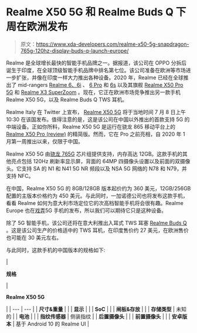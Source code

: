 # Realme X50 5G 和 Realme Buds Q 下周在欧洲发布

> 原文：<https://www.xda-developers.com/realme-x50-5g-snapdragon-765g-120hz-display-buds-q-launch-europe/>

Realme 是全球增长最快的智能手机品牌之一。据报道，该公司在 OPPO 分拆后诞生于印度，在全球顶级智能手机品牌中排名第七位。该公司准备在欧洲等市场进一步扩张，并像在印度一样大力推出各种设备。2020 年，Realme 已经在全球推出了 mid-rangers [Realme 6、6i](https://www.xda-developers.com/realme-6-6i-c3-mediatek-g90t-g80-g70/) 、 [6 Pro](https://www.realme.com/eu/realme-6-pro) 和 [6s](https://www.xda-developers.com/realme-6s-unveiled-europe-mediatek-helio-g90t-90hz-display/) 以及其旗舰 [Realme X50 Pro 5G](https://www.xda-developers.com/realmes-next-flagship-phone-qualcomm-snapdragon-865-could-launch-soon/) 和 [Realme X3 SuperZoom](https://www.xda-developers.com/realme-x3-qualcomm-snapdragon-855-120hz-display-listed-google-play-indias-bis/) 。现在，它正在欧洲市场竞争推出另一款手机 Realme X50 5G，以及 Realme Buds Q TWS 耳机。

Realme Italy 在 Twitter 上宣布， [Realme X50 5G](https://www.xda-developers.com/realme-x50-5g-snapdragon-765g-120hz-master-edition-ui/) 将于当地时间 7 月 8 日上午 10:30 在该国发布。值得注意的是，这是该公司在中国以外推出的首款支持 5G 的中端设备。正如你所料，Realme X50 5G 是运行在骁龙 865 移动平台上的 [Realme X50 Pro (review)](https://www.xda-developers.com/realme-x50-pro-5g-review/) 的精简版。然而，它在 Pro 之前亮相，自 2020 年 1 月第一周推出以来，仅限于中国。

Realme X50 5G 由[骁龙 765G](https://www.xda-developers.com/qualcomm-snapdragon-765-processor-specifications-features/) 芯片组提供支持，内存高达 12GB。这款手机的其他亮点包括 120Hz 刷新率显示屏，背面的 64MP 四摄像头设置以及前面的双摄像头。它支持 SA 的 N1 和 N41 5G NR 频段以及 NSA 5G 网络的 N78 和 N79，并支持 NFC。

在中国，Realme X50 5G 的 8GB/128GB 版本起价约为 360 美元，12GB/256GB 配置的主版本价格约为 450 美元。与此同时，一加诺德公司也将发布这款手机，看看 Realme 如何为意大利市场定位它的次高档智能手机将会很有趣。Realme Europe 也在[戏弄](https://twitter.com/realmeeurope/status/1277074241561800709)5G 手机的发布，所以我们可以期待它只是这种设备。

除了 5G 智能手机，该公司还将在意大利推出入耳式 TWS 耳塞 [Realme Buds Q](https://www.xda-developers.com/realme-x3-superzoom-flagship-killer-buds-q-in-ear-tws-india-snapdragon-855-120hz/) 。这是该公司生产的价格适中的 TWS 耳机，在印度售价约 27 美元，在欧洲售价也可能在 30 美元左右。

与此同时，这款手机的中国版本的规格如下:

| 

**规格**

 | 

**Realme X50 5G**

 |
| --- | --- |
| **尺寸&重量** |  |
| **显示** |  |
| **SoC** |  |
| **闸板&存放** |  |
| **存储类型** | 未知的 |
| **电池** |  |
| **指纹传感器** | 侧装指纹 |
| **后置摄像头** |  |
| **前置摄像头** |  |
| **安卓版本** | 基于 Android 10 的 Realme UI |